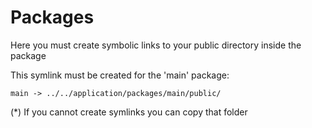 Packages
========

Here you must create symbolic links to your public directory inside the package

This symlink must be created for the 'main' package:

	main -> ../../application/packages/main/public/

(*) If you cannot create symlinks you can copy that folder